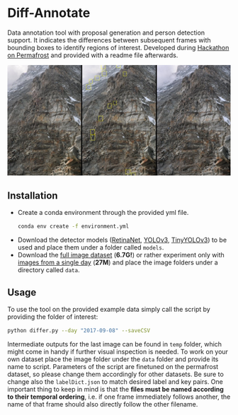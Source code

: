 # Diff-Annotate
Data annotation tool with proposal generation and person detection support. It indicates the differences between subsequent frames with bounding boxes to identify regions of interest. Developed during [Hackathon on Permafrost](https://github.com/ETHZ-TEC/permafrostanalytics) and provided with a readme file afterwards.

![comparison](comparison.jpg)

## Installation

- Create a conda environment through the provided yml file.
  ```bash
  conda env create -f environment.yml
  ```
- Download the detector models ([RetinaNet](https://github.com/OlafenwaMoses/ImageAI/releases/download/1.0/resnet50_coco_best_v2.0.1.h5), [YOLOv3](https://github.com/OlafenwaMoses/ImageAI/releases/download/1.0/yolo.h5), [TinyYOLOv3](https://github.com/OlafenwaMoses/ImageAI/releases/download/1.0/yolo-tiny.h5)) to be used and place them under a folder called `models`.
- Download the [full image dataset](https://storageaccountperma8980.blob.core.windows.net/hackathon-on-permafrost/timelapse_images_fast.zip) (**6.7G!**) or rather experiment only with [images from a single day](https://n.ethz.ch/~dcetin/download/2017-09-08.zip) (**27M**) and place the image folders under a directory called `data`.

## Usage

To use the tool on the provided example data simply call the script by providing the folder of interest:
```bash
python differ.py --day "2017-09-08" --saveCSV
```

Intermediate outputs for the last image can be found in `temp` folder, which might come in handy if further visual inspection is needed. To work on your own dataset place the image folder under the `data` folder and provide its name to script. Parameters of the script are finetuned on the permafrost dataset, so please change them accordingly for other datasets. Be sure to change also the `labelDict.json` to match desired label and key pairs. One important thing to keep in mind is that the **files must be named according to their temporal ordering**, i.e. if one frame immediately follows another, the name of that frame should also directly follow the other filename.